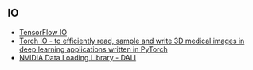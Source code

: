 ## IO
- [TensorFlow IO](https://github.com/tensorflow/io)
- [Torch IO - to efficiently read, sample and write 3D medical images in deep learning applications written in PyTorch](https://github.com/fepegar/torchio)
- [NVIDIA Data Loading Library - DALI](https://developer.nvidia.com/DALI)
